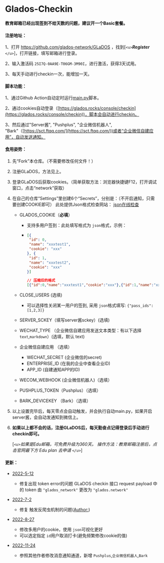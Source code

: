 # Glados-Checkin

**教育邮箱已经出现签到不给天数的问题，建议开一个Basic套餐。**

#### 注册地址：

1、打开 https://github.com/glados-network/GLaDOS ，找到[`<u>`***Register*** `</u>`]，打开链接，填写邮箱进行登录。

2、输入激活码 `25I7Q-0AA9E-T06GM-3M90I`，进行激活，获得3天试用。

3、每天手动进行checkin一次，能增加一天。

#### 脚本功能：

1、通过Github Action自动定时运行[main.py](https://github.com/AstbReal/glados-checkin/blob/master/glados/main.py)脚本。

2、通过cookies自动登录（[https://glados.rocks/console/checkin](https://glados.rocks/console/checkin))，脚本会自动进行checkin。

3、然后通过"Server酱", "Pushplus", "企业微信机器人", "Bark"（[https://sct.ftqq.com/](https://sct.ftqq.com/))或者“企业微信自建应用”，自动发送通知。

#### 食用姿势：

1. 先“Fork”本仓库。（不需要修改任何文件！）
2. 注册GLaDOS，方法见上。
3. 登录GLaDOS后获取cookies。（简单获取方法：浏览器快捷键F12，打开调试窗口，点击“network”获取）
4. 在自己的仓库“Settings”里创建6个“Secrets”，分别是：（不开启通知，只需要创建COOKIE即可）
   此处提供Json格式检查网站： [json在线检查](https://www.sojson.com/)

   - GLADOS_COOKIE（**必填**）

     - 支持多用户签到：此处填写格式为 `json`格式，示例：
     - ````json
       [{
        "id": 0,
        "name": "xxxtest1",
        "cookie": "xxx"
       }, {
        "id": 1,
        "name": "xxxtest2",
        "cookie": "xxx"
       }]

       // 压缩后的格式
       [{"id":0,"name":"xxxtest1","cookie":"xxx"},{"id":1,"name":"xxxtest2","cookie":"xxx"}]
       ````
   - CLOSE_USERS (选填)

     - 可以选择性关闭某一用户的签到, 采用 `json`格式填写: `{"pass_ids":[1,2,3]}`
   - SERVER_SCKEY（填写server酱sckey）(选填)
   - WECHAT_TYPE （企业微信自建应用发送文本类型：有以下选择 `text`,`markdown`）(选填，默认 text)
   - 企业微信自建应用 （选填）

     - WECHAT_SECRET (企业微信的secret)
     - ENTERPRISE_ID (在我的企业中查看企业ID)
     - APP_ID (自建通知APP的ID)
   - WECOM_WEBHOOK (企业微信机器人)（选填）
   - PUSHPLUS_TOKEN（Pushplus）（选填）
   - BARK_DEVICEKEY （Bark）（选填）
5. 以上设置完毕后，每天零点会自动触发，并会执行自动main.py，如果开启server酱，会自动发通知到微信上。
6. **如果以上都不会的话，注册GLaDOS后，每天勤奋点记得登录后手动进行checkin即可。**

   [*`<u>`如果是Edu邮箱，可免费升级为360天。 操作方法：教育邮箱注册后，点击官网最下方 Edu plan 去申请 `</u>`*]

#### 更新：

- [2022-5-12](https://github.com/AstbReal/glados-checkin/blob/master/README.md)

  - 修复出现 token error的问题
    GLaDOS checkin 接口 request payload 中的 token 由 `"glados_network"` 更改为 `"glados.network"`
- [2022-7-2](https://github.com/AstbReal/glados-checkin/blob/master/README.md)

  - 修复 触发反爬虫机制的问题([Author:](https://github.com/tyIceStream/GLaDOS_Checkin))
- [2022-8-27]()

  - 修改多用户的cookie，使用 `json`可视化更好
  - 可以选定指定 `id`用户取消打卡(避免频繁修改cookie的值)
- [2022-11-24]()

  - 参照其他作者修改消息通知通道，新增 `Pushplus`,``企业微信机器人``,`Bark`
